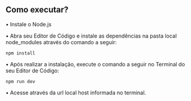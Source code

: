 ## Como executar?

• Instale o Node.js

• Abra seu Editor de Código e instale as dependências na pasta local node_modules através do comando a seguir:

```
npm install
```

• Após realizar a instalação, execute o comando a seguir no Terminal do seu Editor de Código:

```
npm run dev
```

• Acesse através da url local host informada no terminal.

